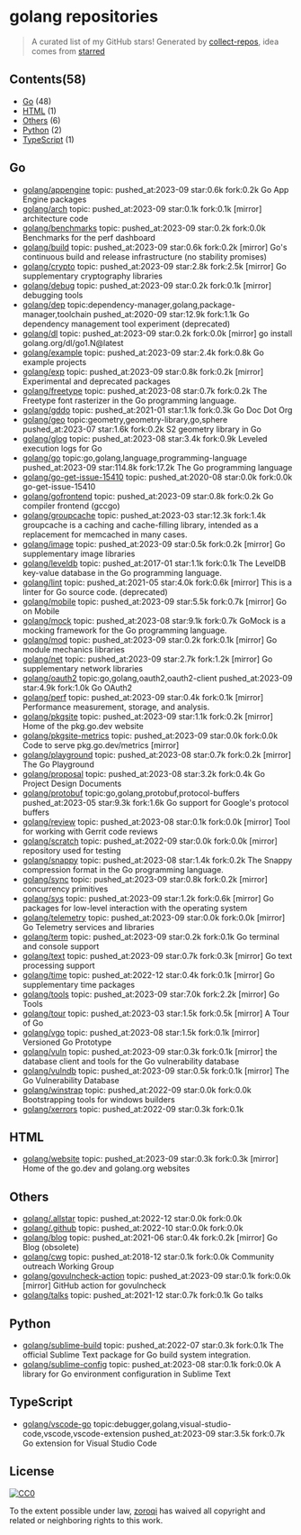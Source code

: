 # golang repositories


> A curated list of my GitHub stars!  Generated by [collect-repos](https://github.com/zoroqi/collect-repos), idea comes from [starred](https://github.com/maguowei/starred)  


## Contents(58)

- [Go](#go) (48)
- [HTML](#html) (1)
- [Others](#others) (6)
- [Python](#python) (2)
- [TypeScript](#typescript) (1)

## Go

- [golang/appengine](https://github.com/golang/appengine) topic: pushed_at:2023-09 star:0.6k fork:0.2k Go App Engine packages
- [golang/arch](https://github.com/golang/arch) topic: pushed_at:2023-09 star:0.1k fork:0.1k [mirror] architecture code
- [golang/benchmarks](https://github.com/golang/benchmarks) topic: pushed_at:2023-09 star:0.2k fork:0.0k Benchmarks for the perf dashboard
- [golang/build](https://github.com/golang/build) topic: pushed_at:2023-09 star:0.6k fork:0.2k [mirror] Go's continuous build and release infrastructure (no stability promises)
- [golang/crypto](https://github.com/golang/crypto) topic: pushed_at:2023-09 star:2.8k fork:2.5k [mirror] Go supplementary cryptography libraries
- [golang/debug](https://github.com/golang/debug) topic: pushed_at:2023-09 star:0.2k fork:0.1k [mirror] debugging tools
- [golang/dep](https://github.com/golang/dep) topic:dependency-manager,golang,package-manager,toolchain pushed_at:2020-09 star:12.9k fork:1.1k Go dependency management tool experiment (deprecated)
- [golang/dl](https://github.com/golang/dl) topic: pushed_at:2023-09 star:0.2k fork:0.0k [mirror] go install golang.org/dl/go1.N@latest
- [golang/example](https://github.com/golang/example) topic: pushed_at:2023-09 star:2.4k fork:0.8k Go example projects
- [golang/exp](https://github.com/golang/exp) topic: pushed_at:2023-09 star:0.8k fork:0.2k [mirror] Experimental and deprecated packages
- [golang/freetype](https://github.com/golang/freetype) topic: pushed_at:2023-08 star:0.7k fork:0.2k The Freetype font rasterizer in the Go programming language.
- [golang/gddo](https://github.com/golang/gddo) topic: pushed_at:2021-01 star:1.1k fork:0.3k Go Doc Dot Org
- [golang/geo](https://github.com/golang/geo) topic:geometry,geometry-library,go,sphere pushed_at:2023-07 star:1.6k fork:0.2k S2 geometry library in Go
- [golang/glog](https://github.com/golang/glog) topic: pushed_at:2023-08 star:3.4k fork:0.9k Leveled execution logs for Go
- [golang/go](https://github.com/golang/go) topic:go,golang,language,programming-language pushed_at:2023-09 star:114.8k fork:17.2k The Go programming language
- [golang/go-get-issue-15410](https://github.com/golang/go-get-issue-15410) topic: pushed_at:2020-08 star:0.0k fork:0.0k go-get-issue-15410
- [golang/gofrontend](https://github.com/golang/gofrontend) topic: pushed_at:2023-09 star:0.8k fork:0.2k Go compiler frontend (gccgo)
- [golang/groupcache](https://github.com/golang/groupcache) topic: pushed_at:2023-03 star:12.3k fork:1.4k groupcache is a caching and cache-filling library, intended as a replacement for memcached in many cases.
- [golang/image](https://github.com/golang/image) topic: pushed_at:2023-09 star:0.5k fork:0.2k [mirror] Go supplementary image libraries
- [golang/leveldb](https://github.com/golang/leveldb) topic: pushed_at:2017-01 star:1.1k fork:0.1k The LevelDB key-value database in the Go programming language.
- [golang/lint](https://github.com/golang/lint) topic: pushed_at:2021-05 star:4.0k fork:0.6k [mirror] This is a linter for Go source code. (deprecated)
- [golang/mobile](https://github.com/golang/mobile) topic: pushed_at:2023-09 star:5.5k fork:0.7k [mirror] Go on Mobile
- [golang/mock](https://github.com/golang/mock) topic: pushed_at:2023-08 star:9.1k fork:0.7k GoMock is a mocking framework for the Go programming language.
- [golang/mod](https://github.com/golang/mod) topic: pushed_at:2023-09 star:0.2k fork:0.1k [mirror] Go module mechanics libraries
- [golang/net](https://github.com/golang/net) topic: pushed_at:2023-09 star:2.7k fork:1.2k [mirror] Go supplementary network libraries
- [golang/oauth2](https://github.com/golang/oauth2) topic:go,golang,oauth2,oauth2-client pushed_at:2023-09 star:4.9k fork:1.0k Go OAuth2
- [golang/perf](https://github.com/golang/perf) topic: pushed_at:2023-09 star:0.4k fork:0.1k [mirror] Performance measurement, storage, and analysis.
- [golang/pkgsite](https://github.com/golang/pkgsite) topic: pushed_at:2023-09 star:1.1k fork:0.2k [mirror] Home of the pkg.go.dev website
- [golang/pkgsite-metrics](https://github.com/golang/pkgsite-metrics) topic: pushed_at:2023-09 star:0.0k fork:0.0k Code to serve pkg.go.dev/metrics [mirror]
- [golang/playground](https://github.com/golang/playground) topic: pushed_at:2023-08 star:0.7k fork:0.2k [mirror] The Go Playground
- [golang/proposal](https://github.com/golang/proposal) topic: pushed_at:2023-08 star:3.2k fork:0.4k Go Project Design Documents
- [golang/protobuf](https://github.com/golang/protobuf) topic:go,golang,protobuf,protocol-buffers pushed_at:2023-05 star:9.3k fork:1.6k Go support for Google's protocol buffers
- [golang/review](https://github.com/golang/review) topic: pushed_at:2023-08 star:0.1k fork:0.0k [mirror] Tool for working with Gerrit code reviews
- [golang/scratch](https://github.com/golang/scratch) topic: pushed_at:2022-09 star:0.0k fork:0.0k [mirror] repository used for testing
- [golang/snappy](https://github.com/golang/snappy) topic: pushed_at:2023-08 star:1.4k fork:0.2k The Snappy compression format in the Go programming language.
- [golang/sync](https://github.com/golang/sync) topic: pushed_at:2023-09 star:0.8k fork:0.2k [mirror] concurrency primitives
- [golang/sys](https://github.com/golang/sys) topic: pushed_at:2023-09 star:1.2k fork:0.6k [mirror] Go packages for low-level interaction with the operating system
- [golang/telemetry](https://github.com/golang/telemetry) topic: pushed_at:2023-09 star:0.0k fork:0.0k [mirror] Go Telemetry services and libraries
- [golang/term](https://github.com/golang/term) topic: pushed_at:2023-09 star:0.2k fork:0.1k Go terminal and console support
- [golang/text](https://github.com/golang/text) topic: pushed_at:2023-09 star:0.7k fork:0.3k [mirror] Go text processing support
- [golang/time](https://github.com/golang/time) topic: pushed_at:2022-12 star:0.4k fork:0.1k [mirror] Go supplementary time packages
- [golang/tools](https://github.com/golang/tools) topic: pushed_at:2023-09 star:7.0k fork:2.2k [mirror] Go Tools
- [golang/tour](https://github.com/golang/tour) topic: pushed_at:2023-03 star:1.5k fork:0.5k [mirror] A Tour of Go
- [golang/vgo](https://github.com/golang/vgo) topic: pushed_at:2023-08 star:1.5k fork:0.1k [mirror] Versioned Go Prototype
- [golang/vuln](https://github.com/golang/vuln) topic: pushed_at:2023-09 star:0.3k fork:0.1k [mirror] the database client and tools for the Go vulnerability database
- [golang/vulndb](https://github.com/golang/vulndb) topic: pushed_at:2023-09 star:0.5k fork:0.1k [mirror] The Go Vulnerability Database
- [golang/winstrap](https://github.com/golang/winstrap) topic: pushed_at:2022-09 star:0.0k fork:0.0k Bootstrapping tools for windows builders
- [golang/xerrors](https://github.com/golang/xerrors) topic: pushed_at:2022-09 star:0.3k fork:0.1k 

## HTML

- [golang/website](https://github.com/golang/website) topic: pushed_at:2023-09 star:0.3k fork:0.3k [mirror] Home of the go.dev and golang.org websites

## Others

- [golang/.allstar](https://github.com/golang/.allstar) topic: pushed_at:2022-12 star:0.0k fork:0.0k 
- [golang/.github](https://github.com/golang/.github) topic: pushed_at:2022-10 star:0.0k fork:0.0k 
- [golang/blog](https://github.com/golang/blog) topic: pushed_at:2021-06 star:0.4k fork:0.2k [mirror] Go Blog (obsolete)
- [golang/cwg](https://github.com/golang/cwg) topic: pushed_at:2018-12 star:0.1k fork:0.0k Community outreach Working Group
- [golang/govulncheck-action](https://github.com/golang/govulncheck-action) topic: pushed_at:2023-09 star:0.1k fork:0.0k [mirror] GitHub action for govulncheck
- [golang/talks](https://github.com/golang/talks) topic: pushed_at:2021-12 star:0.7k fork:0.1k Go talks

## Python

- [golang/sublime-build](https://github.com/golang/sublime-build) topic: pushed_at:2022-07 star:0.3k fork:0.1k The official Sublime Text package for Go build system integration.
- [golang/sublime-config](https://github.com/golang/sublime-config) topic: pushed_at:2023-08 star:0.1k fork:0.0k A library for Go environment configuration in Sublime Text

## TypeScript

- [golang/vscode-go](https://github.com/golang/vscode-go) topic:debugger,golang,visual-studio-code,vscode,vscode-extension pushed_at:2023-09 star:3.5k fork:0.7k Go extension for Visual Studio Code


## License

[![CC0](http://mirrors.creativecommons.org/presskit/buttons/88x31/svg/cc-zero.svg)](https://creativecommons.org/publicdomain/zero/1.0/)

To the extent possible under law, [zoroqi](https://github.com/zoroqi) has waived all copyright and related or neighboring rights to this work.
